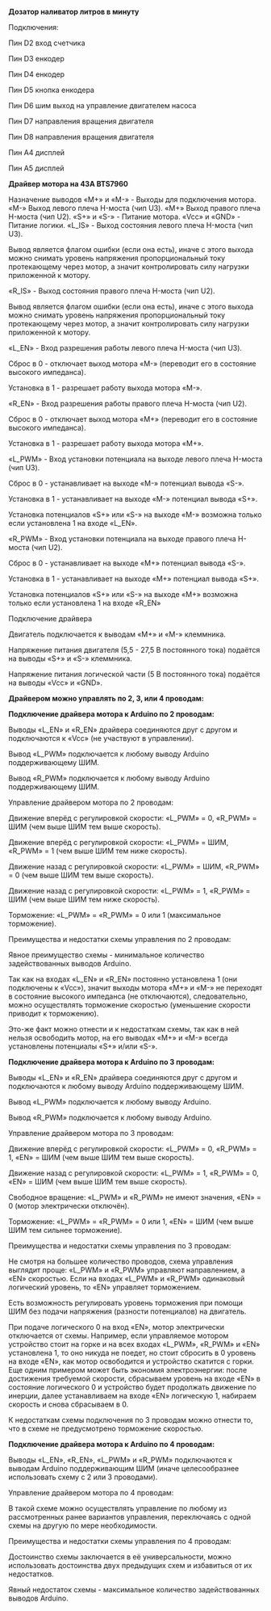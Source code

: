 **Дозатор наливатор литров в минуту**

Подключения:

Пин D2 вход счетчика

Пин D3 енкодер

Пин D4 енкодер

Пин D5 кнопка енкодера

Пин D6 шим выход на управление двигателем насоса

Пин D7 направления вращения двигателя

Пин D8 направления вращения двигателя

Пин A4 дисплей

Пин A5 дисплей

**Драйвер мотора на 43А BTS7960**

Назначение выводов
«M+» и «M-» - Выходы для подключения мотора.
«M-» Выход левого плеча H-моста (чип U3).
«M+» Выход правого плеча H-моста (чип U2).
«S+» и «S-» - Питание мотора.
«Vcc» и «GND» - Питание логики.
«L_IS» - Выход состояния левого плеча H-моста (чип U3).

Вывод является флагом ошибки (если она есть), иначе с этого выхода можно снимать уровень напряжения пропорциональный току протекающему через мотор, а значит контролировать силу нагрузки приложенной к мотору.

«R_IS» - Выход состояния правого плеча H-моста (чип U2).

Вывод является флагом ошибки (если она есть), иначе с этого выхода можно снимать уровень напряжения пропорциональный току протекающему через мотор, а значит контролировать силу нагрузки приложенной к мотору.

«L_EN» - Вход разрешения работы левого плеча H-моста (чип U3).

Сброс в 0 - отключает выход мотора «M-» (переводит его в состояние высокого импеданса).

Установка в 1 - разрешает работу выхода мотора «M-».

«R_EN» - Вход разрешения работы правого плеча H-моста (чип U2).

Сброс в 0 - отключает выход мотора «M+» (переводит его в состояние высокого импеданса).

Установка в 1 - разрешает работу выхода мотора «M+».

«L_PWM» - Вход установки потенциала на выходе левого плеча H-моста (чип U3).

Сброс в 0 - устанавливает на выходе «M-» потенциал вывода «S-».

Установка в 1 - устанавливает на выходе «M-» потенциал вывода «S+».

Установка потенциалов «S+» или «S-» на выходе «M-» возможна только если установлена 1 на входе «L_EN».

«R_PWM» - Вход установки потенциала на выходе правого плеча H-моста (чип U2).

Сброс в 0 - устанавливает на выходе «M+» потенциал вывода «S-».

Установка в 1 - устанавливает на выходе «M+» потенциал вывода «S+».

Установка потенциалов «S+» или «S-» на выходе «M+» возможна только если установлена 1 на входе «R_EN»

Подключение драйвера

Двигатель подключается к выводам «M+» и «M-» клеммника.

Напряжение питания двигателя (5,5 - 27,5 В постоянного тока) подаётся на выводы «S+» и «S-» клеммника.

Напряжение питания логической части (5 В постоянного тока) подаётся на выводы «Vcc» и «GND».

**Драйвером можно управлять по 2, 3, или 4 проводам:**

**Подключение драйвера мотора к Arduino по 2 проводам:**

Выводы «L_EN» и «R_EN» драйвера соединяются друг с другом и подключаются к «Vcc» (не участвуют в управлении).

Вывод «L_PWM» подключается к любому выводу Arduino поддерживающему ШИМ.

Вывод «R_PWM» подключается к любому выводу Arduino поддерживающему ШИМ.

Управление драйвером мотора по 2 проводам:

Движение вперёд с регулировкой скорости: «L_PWM» = 0, «R_PWM» = ШИМ (чем выше ШИМ тем выше скорость).

Движение вперёд с регулировкой скорости: «L_PWM» = ШИМ, «R_PWM» = 1 (чем выше ШИМ тем ниже скорость).

Движение назад с регулировкой скорости: «L_PWM» = ШИМ, «R_PWM» = 0 (чем выше ШИМ тем выше скорость).

Движение назад с регулировкой скорости: «L_PWM» = 1, «R_PWM» = ШИМ (чем выше ШИМ тем ниже скорость).

Торможение: «L_PWM» = «R_PWM» = 0 или 1 (максимальное торможение).

Преимущества и недостатки схемы управления по 2 проводам:

Явное преимущество схемы - минимальное количество задействованных выводов Arduino.

Так как на входах «L_EN» и «R_EN» постоянно установлена 1 (они подключены к «Vcc»), значит выходы мотора «M+» и «M-» не переходят в состояние высокого импеданса (не отключаются), следовательно, можно осуществлять торможение скоростью (уменьшение скорости приводит к торможению). 

Это-же факт можно отнести и к недостаткам схемы, так как в ней нельзя освободить мотор, на его выводах «M+» и «M-» всегда установлены потенциалы «S+» и/или «S-».

**Подключение драйвера мотора к Arduino по 3 проводам:**

Выводы «L_EN» и «R_EN» драйвера соединяются друг с другом и подключаются к любому выводу Arduino поддерживающему ШИМ.

Вывод «L_PWM» подключается к любому выводу Arduino.

Вывод «R_PWM» подключается к любому выводу Arduino.

Управление драйвером мотора по 3 проводам:

Движение вперёд с регулировкой скорости: «L_PWM» = 0, «R_PWM» = 1, «EN» = ШИМ (чем выше ШИМ тем выше скорость).

Движение назад с регулировкой скорости: «L_PWM» = 1, «R_PWM» = 0, «EN» = ШИМ (чем выше ШИМ тем выше скорость).

Свободное вращение: «L_PWM» и «R_PWM» не имеют значения, «EN» = 0 (мотор электрически отключён).

Торможение: «L_PWM» = «R_PWM» = 0 или 1, «EN» = ШИМ (чем выше ШИМ тем сильнее торможение).

Преимущества и недостатки схемы управления по 3 проводам:

Не смотря на большее количество проводов, схема управления выглядит проще: «L_PWM» и «R_PWM» управляют направлением, а «EN» скоростью. Если на входах «L_PWM» и «R_PWM» одинаковый логический уровень, то «EN» управляет торможением.

Есть возможность регулировать уровень торможения при помощи ШИМ без подачи напряжения (разности потенциалов) на двигатель.

При подаче логического 0 на вход «EN», мотор электрически отключается от схемы. Например, если управляемое мотором устройство стоит на горке и на всех входах «L_PWM», «R_PWM» и «EN» установлена 1, то оно никуда не поедет, но стоит сбросить в 0 уровень на входе «EN», как мотор освободится и устройство скатится с горки. Еще одним примером может быть экономия электроэнергии: после достижения требуемой скорости, сбрасываем уровень на входе «EN» в состояние логического 0 и устройство будет продолжать движение по инерции, далее устанавливаем на входе «EN» логическую 1, набираем скорость и снова сбрасываем в 0.

К недостаткам схемы подключения по 3 проводам можно отнести то, что в схеме не предусмотрено торможение скоростью.

**Подключение драйвера мотора к Arduino по 4 проводам:**

Выводы «L_EN», «R_EN», «L_PWM» и «R_PWM» подключаются к выводам Arduino поддерживающим ШИМ (иначе целесообразнее использовать схему с 2 или 3 проводами).

Управление драйвером мотора по 4 проводам:

В такой схеме можно осуществлять управление по любому из рассмотренных ранее вариантов управления, переключаясь с одной схемы на другую по мере необходимости.

Преимущества и недостатки схемы управления по 4 проводам:

Достоинство схемы заключается в её универсальности, можно использовать достоинства двух предыдущих схем и избавиться от их недостатков.

Явный недостаток схемы - максимальное количество задействованных выводов Arduino.
